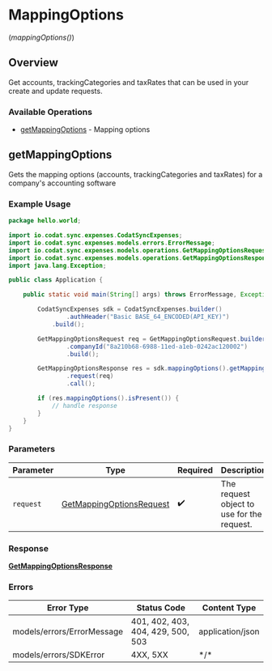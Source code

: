 # MappingOptions
(*mappingOptions()*)

## Overview

Get accounts, trackingCategories and taxRates that can be used in your create and update requests.

### Available Operations

* [getMappingOptions](#getmappingoptions) - Mapping options

## getMappingOptions

Gets the mapping options (accounts, trackingCategories and taxRates) for a company's accounting software

### Example Usage

```java
package hello.world;

import io.codat.sync.expenses.CodatSyncExpenses;
import io.codat.sync.expenses.models.errors.ErrorMessage;
import io.codat.sync.expenses.models.operations.GetMappingOptionsRequest;
import io.codat.sync.expenses.models.operations.GetMappingOptionsResponse;
import java.lang.Exception;

public class Application {

    public static void main(String[] args) throws ErrorMessage, Exception {

        CodatSyncExpenses sdk = CodatSyncExpenses.builder()
                .authHeader("Basic BASE_64_ENCODED(API_KEY)")
            .build();

        GetMappingOptionsRequest req = GetMappingOptionsRequest.builder()
                .companyId("8a210b68-6988-11ed-a1eb-0242ac120002")
                .build();

        GetMappingOptionsResponse res = sdk.mappingOptions().getMappingOptions()
                .request(req)
                .call();

        if (res.mappingOptions().isPresent()) {
            // handle response
        }
    }
}
```

### Parameters

| Parameter                                                                       | Type                                                                            | Required                                                                        | Description                                                                     |
| ------------------------------------------------------------------------------- | ------------------------------------------------------------------------------- | ------------------------------------------------------------------------------- | ------------------------------------------------------------------------------- |
| `request`                                                                       | [GetMappingOptionsRequest](../../models/operations/GetMappingOptionsRequest.md) | :heavy_check_mark:                                                              | The request object to use for the request.                                      |

### Response

**[GetMappingOptionsResponse](../../models/operations/GetMappingOptionsResponse.md)**

### Errors

| Error Type                        | Status Code                       | Content Type                      |
| --------------------------------- | --------------------------------- | --------------------------------- |
| models/errors/ErrorMessage        | 401, 402, 403, 404, 429, 500, 503 | application/json                  |
| models/errors/SDKError            | 4XX, 5XX                          | \*/\*                             |